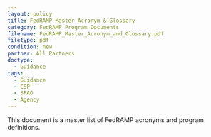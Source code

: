 ```yaml
---
layout: policy   
title: FedRAMP Master Acronym & Glossary
category: FedRAMP Program Documents
filename: FedRAMP_Master_Acronym_and_Glossary.pdf
filetype: pdf
condition: new
partner: All Partners
doctype:
  - Guidance
tags:
  - Guidance
  - CSP
  - 3PAO
  - Agency
---
```

This document is a master list of FedRAMP acronyms and program definitions.
